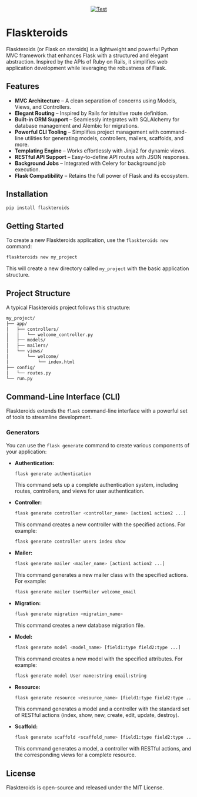 <p align="center">
<a href="https://github.com/nullco/flaskteroids/actions/workflows/test.yml?query=branch%3Amain++" target="_blank">
    <img src="https://github.com/nullco/flaskteroids/actions/workflows/test.yml/badge.svg?event=push&branch=main" alt="Test">
</a>
</p>

# Flaskteroids

Flaskteroids (or Flask on steroids) is a lightweight and powerful Python MVC framework that enhances Flask with a structured and elegant abstraction. Inspired by the APIs of Ruby on Rails, it simplifies web application development while leveraging the robustness of Flask.

## Features

- **MVC Architecture** – A clean separation of concerns using Models, Views, and Controllers.
- **Elegant Routing** – Inspired by Rails for intuitive route definition.
- **Built-in ORM Support** – Seamlessly integrates with SQLAlchemy for database management and Alembic for migrations.
- **Powerful CLI Tooling** – Simplifies project management with command-line utilities for generating models, controllers, mailers, scaffolds, and more.
- **Templating Engine** – Works effortlessly with Jinja2 for dynamic views.
- **RESTful API Support** – Easy-to-define API routes with JSON responses.
- **Background Jobs** – Integrated with Celery for background job execution.
- **Flask Compatibility** – Retains the full power of Flask and its ecosystem.

## Installation

```sh
pip install flaskteroids
```

## Getting Started

To create a new Flaskteroids application, use the `flaskteroids new` command:

```sh
flaskteroids new my_project
```

This will create a new directory called `my_project` with the basic application structure.

## Project Structure

A typical Flaskteroids project follows this structure:

```sh
my_project/
├── app/
│   ├── controllers/
│   │   └── welcome_controller.py
│   ├── models/
│   ├── mailers/
│   └── views/
│       └── welcome/
│           └── index.html
├── config/
│   └── routes.py
└── run.py
```

## Command-Line Interface (CLI)

Flaskteroids extends the `flask` command-line interface with a powerful set of tools to streamline development.

### Generators

You can use the `flask generate` command to create various components of your application:

*   **Authentication:**
    ```sh
    flask generate authentication
    ```
    This command sets up a complete authentication system, including routes, controllers, and views for user authentication.

*   **Controller:**
    ```sh
    flask generate controller <controller_name> [action1 action2 ...]
    ```
    This command creates a new controller with the specified actions. For example:
    ```sh
    flask generate controller users index show
    ```

*   **Mailer:**
    ```sh
    flask generate mailer <mailer_name> [action1 action2 ...]
    ```
    This command generates a new mailer class with the specified actions. For example:
    ```sh
    flask generate mailer UserMailer welcome_email
    ```

*   **Migration:**
    ```sh
    flask generate migration <migration_name>
    ```
    This command creates a new database migration file.

*   **Model:**
    ```sh
    flask generate model <model_name> [field1:type field2:type ...]
    ```
    This command creates a new model with the specified attributes. For example:
    ```sh
    flask generate model User name:string email:string
    ```

*   **Resource:**
    ```sh
    flask generate resource <resource_name> [field1:type field2:type ...]
    ```
    This command generates a model and a controller with the standard set of RESTful actions (index, show, new, create, edit, update, destroy).

*   **Scaffold:**
    ```sh
    flask generate scaffold <scaffold_name> [field1:type field2:type ...]
    ```
    This command generates a model, a controller with RESTful actions, and the corresponding views for a complete resource.

## License

Flaskteroids is open-source and released under the MIT License.
